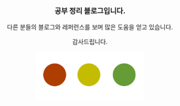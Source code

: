 ### <center>공부 정리 블로그입니다.</center>
<center>
다른 분들의 블로그와 레퍼런스를 보며 많은 도움을 얻고 있습니다.

감사드립니다.

<img src="./.vuepress/public/img/logo2.png" alt="logo" width="50%" height="50%"/>
</center>
